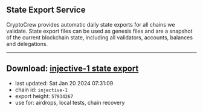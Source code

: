 ## State Export Service
CryptoCrew provides automatic daily state exports for all chains we validate. State export files can be used as genesis files and are a snapshot of the current blockchain state, including all validators, accounts, balances and delegations.

---
**Download: [injective-1 state export](https://dl.ccvalidators.com/SERVICE/injective/injective-1_export_57934267.json)**
---

- last updated: Sat Jan 20 2024 07:31:09
- chain id: `injective-1`
- export height: `57934267`
- use for: airdrops, local tests, chain recovery
